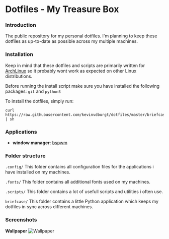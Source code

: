 # Dotfiles - My Treasure Box

### Introduction
The public repository for my personal dotfiles. I'm planning to keep these dotfiles as up-to-date as possible across my multiple machines.

### Installation
Keep in mind that these dotfiles and scripts are primarily written for [ArchLinux](https://archlinux.org/) so it probably wont work as expected on other Linux distributions.

Before running the install script make sure you have installed the following packages: `git` and `python3`

To install the dotfiles, simply run:
```
curl https://raw.githubusercontent.com/kevinvdburgt/dotfiles/master/briefcase/install | sh
```

### Applications
- __window manager__: [bspwm](https://wiki.archlinux.org/index.php/Bspwm)

### Folder structure
`.config/` This folder contains all configuration files for the applications i have installed on my machines.

`.fonts/` This folder contains all additional fonts used on my machines.

`.scripts/` This folder contains a lot of usefull scripts and utilities i often use.

`briefcase/` This folder contains a little Python application which keeps my dotfiles in sync across different machines.


### Screenshots
__Wallpaper__
![Wallpaper](http://wallpapers.wallhaven.cc/wallpapers/full/wallhaven-177007.jpg)
